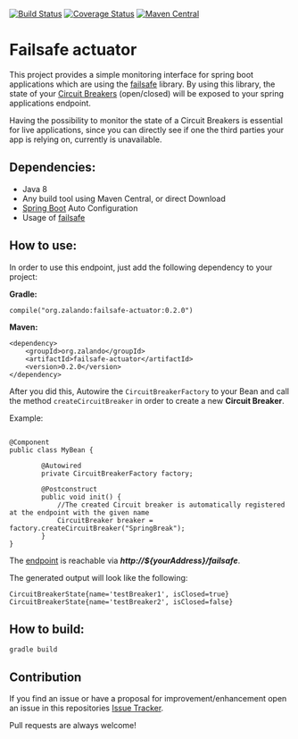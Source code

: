 [![Build Status](https://travis-ci.org/zalando-incubator/failsafe-actuator.svg?branch=master)](https://travis-ci.org/zalando-incubator/failsafe-actuator)
[![Coverage Status](https://coveralls.io/repos/github/zalando-incubator/failsafe-actuator/badge.svg?branch=0.2.0)](https://coveralls.io/github/zalando-incubator/failsafe-actuator?branch=0.2.0)
[![Maven Central](https://img.shields.io/maven-central/v/org.zalando/failsafe-actuator.svg)](https://maven-badges.herokuapp.com/maven-central/org.zalando/failsafe-actuator)

# Failsafe actuator

This project provides a simple monitoring interface for spring boot applications which are using the [failsafe](https://github.com/jhalterman/failsafe) library. 
By using this library, the state of your [Circuit Breakers](http://martinfowler.com/bliki/CircuitBreaker.html) (open/closed) will be exposed to your spring applications endpoint.

Having the possibility to monitor the state of a Circuit Breakers is essential for live applications, since you can directly see if one the third parties
your app is relying on, currently is unavailable.

## Dependencies:

* Java 8
* Any build tool using Maven Central, or direct Download
* [Spring Boot](http://projects.spring.io/spring-boot/) Auto Configuration
* Usage of [failsafe](https://github.com/jhalterman/failsafe)

## How to use:

In order to use this endpoint, just add the following dependency to your project:


**Gradle:**
```
compile("org.zalando:failsafe-actuator:0.2.0")
```

**Maven:**
```
<dependency>
    <groupId>org.zalando</groupId>
    <artifactId>failsafe-actuator</artifactId>
    <version>0.2.0</version>
</dependency>
```

After you did this, Autowire the `CircuitBreakerFactory` to your Bean and call the method `createCircuitBreaker` in order to create a new **Circuit Breaker**.

Example:

```

@Component
public class MyBean {
    
        @Autowired
        private CircuitBreakerFactory factory;
        
        @Postconstruct
        public void init() {
            //The created Circuit breaker is automatically registered at the endpoint with the given name
            CircuitBreaker breaker = factory.createCircuitBreaker("SpringBreak");
        }
}
```

The [endpoint](http://docs.spring.io/spring-boot/docs/current/reference/html/production-ready-endpoints.html) is reachable via _**http://${yourAddress}/failsafe**_.

The generated output will look like the following:

```
CircuitBreakerState{name='testBreaker1', isClosed=true}
CircuitBreakerState{name='testBreaker2', isClosed=false}
```

## How to build:

```
gradle build
```

## Contribution

If you find an issue or have a proposal for improvement/enhancement open an issue in this repositories [Issue Tracker](https://github.com/zalando-incubator/failsafe-actuator/issues).

Pull requests are always welcome!




